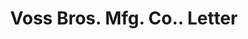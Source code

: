 ---
doi: 10.7916/D87Q09M7
date_other: '1925'
date_other_textual: '1925'
form: correspondence
genre:
- Letters (correspondence)
name:
- Voss Bros. Mfg. Co.
object_in_context_url: https://biggert.cul.columbia.edu/items/view/ave_biggert_01753
subject_hierarchical_geographic:
- Davenport, Iowa, United States
subject_name:
- Voss Bros. Mfg. Co.
title: Voss Bros. Mfg. Co.. Letter
sort_title: Voss Bros. Mfg. Co.. Letter
call_number: ave_biggert_01753
coordinates:
- 41.543055555555554,-90.59083333333332
pid: ave_biggert_01753
identifiers: ave_biggert_01753
thumbnail: https://derivativo-1.library.columbia.edu/iiif/2/ldpd:490840/full/!256,256/0/native.jpg
permalink: /biggert/ave_biggert_01753/
layout: iiif-image-page
---